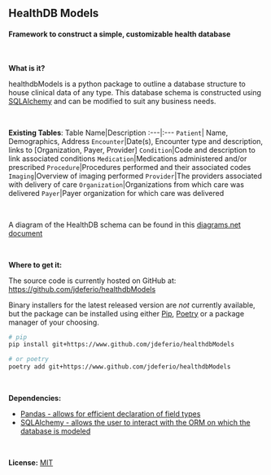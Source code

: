 ## __HealthDB Models__ ##

#### Framework to construct a simple, customizable health database
<br />

__What is it?__ 

healthdbModels is a python package to outline a database structure to house clinical data of any type. This database schema is constructed using [SQLAlchemy](https://www.sqlalchemy.org) and can be modified to suit any business needs.

<br />

__Existing Tables__:
Table Name|Description
:---|:---
`Patient`| Name, Demographics, Address
`Encounter`|Date(s), Encounter type and description, links to [Organization, Payer, Provider]
`Condition`|Code and description to link associated conditions
`Medication`|Medications administered and/or prescribed
`Procedure`|Procedures performed and their associated codes
`Imaging`|Overview of imaging performed
`Provider`|The providers associated with delivery of care
`Organization`|Organizations from which care was delivered
`Payer`|Payer organization for which care was delivered

<br />

A diagram of the HealthDB schema can be found in this [diagrams.net document](https://drive.google.com/file/d/1kQ0O4FJQK0fhrUB3iL3DIrYdoLaji5wV/view?usp=sharing)

<br />

__Where to get it:__

The source code is currently hosted on GitHub at:
https://github.com/jdeferio/healthdbModels

Binary installers for the latest released version are _not_ currently available, but the package can be installed using either [Pip](https://pip.pypa.io/en/stable/), [Poetry](https://python-poetry.org) or a package manager of your choosing. 

```sh
# pip
pip install git+https://www.github.com/jdeferio/healthdbModels
```

```sh
# or poetry
poetry add git+https://www.github.com/jdeferio/healthdbModels
```
<br />

__Dependencies:__

- [Pandas - allows for efficient declaration of field types](https://github.com/pandas-dev/pandas)
- [SQLAlchemy - allows the user to interact with the ORM on which the database is modeled](https://www.sqlalchemy.org)

<br />

__License:__ [MIT](LICENSE.txt)

